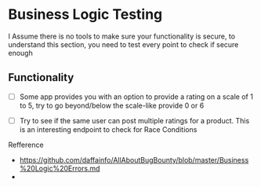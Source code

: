 # Business Logic Testing

I Assume there is no tools to make sure your functionality is secure, to understand this section, you need to test every point to check if secure enough

## Functionality

- [ ] Some app provides you with an option to provide a rating on a scale of 1 to 5, try to go beyond/below the scale-like provide 0 or 6
- [ ] Try to see if the same user can post multiple ratings for a product. This is an interesting endpoint to check for Race Conditions


Refference 
- https://github.com/daffainfo/AllAboutBugBounty/blob/master/Business%20Logic%20Errors.md
-  